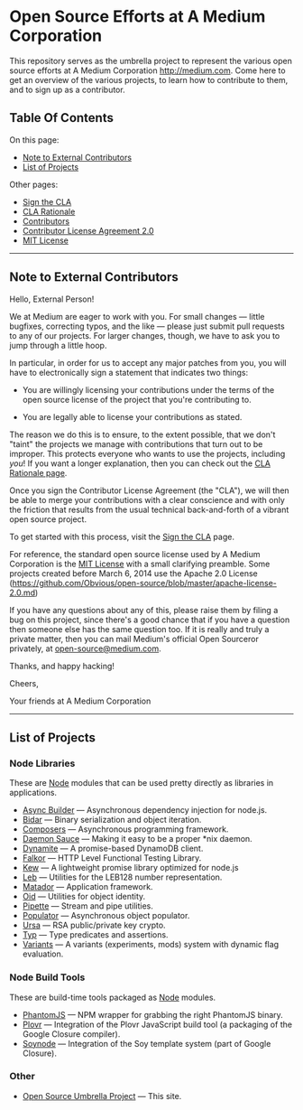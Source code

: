 Open Source Efforts at A Medium Corporation
==============================================

This repository serves as the umbrella project to represent the
various open source efforts at A Medium Corporation
<http://medium.com>. Come here to get an overview of the various
projects, to learn how to contribute to them, and to sign up as a
contributor.

Table Of Contents
-----------------

On this page:

* [Note to External Contributors](#note-to-external-contributors)
* [List of Projects](#list-of-projects)

Other pages:

* [Sign the CLA](https://github.com/Obvious/open-source/blob/master/sign-cla.md)
* [CLA Rationale](https://github.com/Obvious/open-source/blob/master/cla-rationale.md)
* [Contributors](https://github.com/Obvious/open-source/blob/master/contributors)
* [Contributor License Agreement 2.0](https://github.com/Obvious/open-source/blob/master/cla-2.0.md)
* [MIT License](https://github.com/Obvious/open-source/blob/master/mit-license.md)

* * * * * * * * * * * * * * * * * * * * * * * * * * * * * * * *

Note to External Contributors
-----------------------------

Hello, External Person!

We at Medium are eager to work with you. For small changes &mdash;
little bugfixes, correcting typos, and the like &mdash; please just
submit pull requests to any of our projects. For larger changes,
though, we have to ask you to jump through a little hoop.

In particular, in order for us to accept any major patches from you,
you will have to electronically sign a statement that indicates two
things:

* You are willingly licensing your contributions under the terms of
  the open source license of the project that you're contributing to.

* You are legally able to license your contributions as stated.

The reason we do this is to ensure, to the extent possible, that we
don't "taint" the projects we manage with contributions that turn out
to be improper. This protects everyone who wants to use the projects,
including *you*! If you want a longer explanation, then you can check
out the [CLA Rationale
page](https://github.com/Obvious/open-source/blob/master/cla-rationale.md).

Once you sign the Contributor License Agreement (the "CLA"),
we will then be able to merge your contributions with a clear
conscience and with only the friction that results from the usual
technical back-and-forth of a vibrant open source project.

To get started with this process, visit the
[Sign the CLA](https://github.com/Obvious/open-source/blob/master/sign-cla.md)
page.

For reference, the standard open source license used by A Medium
Corporation is the
[MIT License](https://github.com/Obvious/open-source/blob/master/mit-license.md)
with a small clarifying preamble. Some projects created before March 6, 2014 use
the Apache 2.0 License (https://github.com/Obvious/open-source/blob/master/apache-license-2.0.md)

If you have any questions about any of this, please raise them by
filing a bug on this project, since there's a good chance that if you
have a question then someone else has the same question too. If it is
really and truly a private matter, then you can mail Medium's
official Open Sourceror privately, at
[open-source@medium.com](mailto:open-source@medium.com).

Thanks, and happy hacking!

Cheers,

Your friends at A Medium Corporation

* * * * * * * * * * * * * * * * * * * * * * * * * * * * * * * *

List of Projects
----------------

### Node Libraries

These are [Node](http://nodejs.org/) modules that can be used pretty directly as
libraries in applications.

* [Async Builder](https://github.com/Obvious/asyncBuilder) &mdash;
  Asynchronous dependency injection for node.js.
* [Bidar](https://github.com/Obvious/bidar) &mdash; Binary serialization
  and object iteration.
* [Composers](https://github.com/Obvious/composers) &mdash; Asynchronous
  programming framework.
* [Daemon Sauce](https://github.com/Obvious/daemonsauce) &mdash; Making
  it easy to be a proper *nix daemon.
* [Dynamite](https://github.com/Obvious/dynamite) &mdash; A promise-based DynamoDB client.
* [Falkor](https://github.com/Obvious/falkor) &mdash; HTTP Level Functional
  Testing Library.
* [Kew](https://github.com/Obvious/kew) &mdash; A lightweight promise library optimized for node.js
* [Leb](https://github.com/Obvious/leb) &mdash; Utilities for the LEB128
  number representation.
* [Matador](https://github.com/Obvious/matador) &mdash; Application
  framework.
* [Oid](https://github.com/Obvious/oid) &mdash; Utilities for object
  identity.
* [Pipette](https://github.com/Obvious/pipette) &mdash; Stream and pipe
  utilities.
* [Populator](https://github.com/Obvious/populator) &mdash;
  Asynchronous object populator.
* [Ursa](https://github.com/Obvious/ursa) &mdash; RSA public/private key
  crypto.
* [Typ](https://github.com/Obvious/typ) &mdash; Type predicates and
  assertions.
* [Variants](https://github.com/Obvious/variants) &mdash; A variants
  (experiments, mods) system with dynamic flag evaluation.

### Node Build Tools

These are build-time tools packaged as [Node](http://nodejs.org/) modules.

* [PhantomJS](https://github.com/Obvious/phantomjs) &mdash; NPM wrapper for
  grabbing the right PhantomJS binary.
* [Plovr](https://github.com/Obvious/plovr) &mdash; Integration of
  the Plovr JavaScript build tool (a packaging of the Google Closure compiler).
* [Soynode](https://github.com/Obvious/soynode) &mdash; Integration of
  the Soy template system (part of Google Closure).

### Other

* [Open Source Umbrella Project](https://github.com/Obvious/open-source)
  &mdash; This site.

